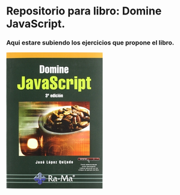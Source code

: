 # Repositorio para libro: Domine JavaScript.

### Aqui estare subiendo los ejercicios que propone el libro.

![Caratula del libro](domine_javascript_256.jpg)
